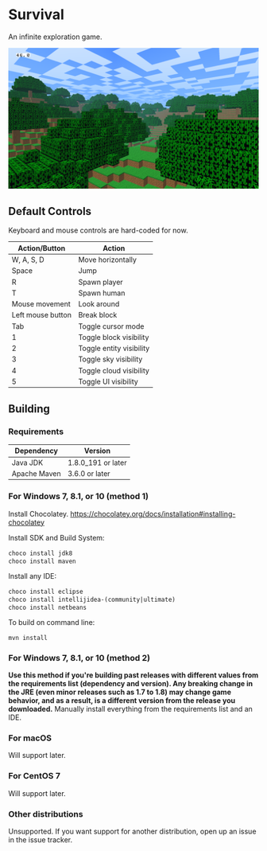 Survival
========

An infinite exploration game.

![Screenshot](/screenshot.png?raw=true)

Default Controls
----------------
Keyboard and mouse controls are hard-coded for now.

| Action/Button     | Action                   |
|-------------------|--------------------------|
| W, A, S, D        | Move horizontally        |
| Space             | Jump                     |
| R                 | Spawn player             |
| T                 | Spawn human              |
| Mouse movement    | Look around              |
| Left mouse button | Break block              |
| Tab               | Toggle cursor mode       |
| 1                 | Toggle block visibility  |
| 2                 | Toggle entity visibility |
| 3                 | Toggle sky visibility    |
| 4                 | Toggle cloud visibility  |
| 5                 | Toggle UI visibility     |


Building
--------

### Requirements
| Dependency   | Version            |
|--------------|--------------------|
| Java JDK     | 1.8.0_191 or later |
| Apache Maven | 3.6.0 or later     |

### For Windows 7, 8.1, or 10 (method 1)
Install Chocolatey.
https://chocolatey.org/docs/installation#installing-chocolatey

Install SDK and Build System:
```
choco install jdk8
choco install maven
```

Install any IDE:
```
choco install eclipse
choco install intellijidea-(community|ultimate)
choco install netbeans
```

To build on command line:
```
mvn install
```

### For Windows 7, 8.1, or 10 (method 2)
**Use this method if you're building past releases with different values from the requirements list (dependency and version). Any breaking change in the JRE (even minor releases such as 1.7 to 1.8) may change game behavior, and as a result, is a different version from the release you downloaded.**
Manually install everything from the requirements list and an IDE.

### For macOS
Will support later.

### For CentOS 7
Will support later.

### Other distributions
Unsupported.
If you want support for another distribution, open up an issue in the issue tracker.
